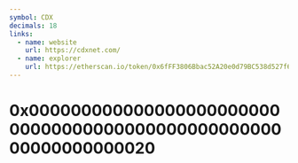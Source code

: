 ```yaml
---
symbol: CDX
decimals: 18
links:
  - name: website
    url: https://cdxnet.com/
  - name: explorer
    url: https://etherscan.io/token/0x6fFF3806Bbac52A20e0d79BC538d527f6a22c96b
---
```


# 0x0000000000000000000000000000000000000000000000000000000000000020
